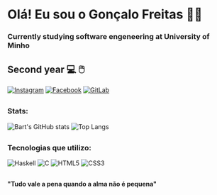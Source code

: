 
# Olá! Eu sou o Gonçalo Freitas 🤙🏾
### Currently studying software engeneering at University of Minho
## Second year 💻 🖱️

[![Instagram](https://img.shields.io/badge/Instagram-E4405F?style=for-the-badge&logo=instagram&logoColor=white)](https://www.instagram.com/gsalo_/)
[![Facebook](https://img.shields.io/badge/Facebook-1877F2?style=for-the-badge&logo=facebook&logoColor=white)](https://www.facebook.com/goncalo.freitas.7568/)
[![GitLab](https://img.shields.io/badge/GitLab-330F63?style=for-the-badge&logo=gitlab&logoColor=white)](https://gitlab.com/bart115)
##
### Stats: 
![Bart's GitHub stats](https://github-readme-stats.vercel.app/api?username=bart115&show_icons=true&theme=radical)
![Top Langs](https://github-readme-stats.vercel.app/api/top-langs/?username=bart115&layout=compact&theme=radical)
##
### Tecnologias que utilizo:
![Haskell](https://img.shields.io/badge/Haskell-5e5086?style=for-the-badge&logo=haskell&logoColor=white)
![C](https://img.shields.io/badge/c-%2300599C.svg?style=for-the-badge&logo=c&logoColor=white)
![HTML5](https://img.shields.io/badge/html5-%23E34F26.svg?style=for-the-badge&logo=html5&logoColor=white)
![CSS3](https://img.shields.io/badge/css3-%231572B6.svg?style=for-the-badge&logo=css3&logoColor=white)
##
#### "Tudo vale a pena quando a alma não é pequena"

